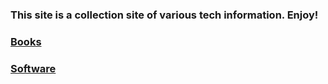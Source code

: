 ### This site is a collection site of various tech information.  Enjoy!
### [Books](https://github.com/rkbright/tech/tree/master/docs/books)
### [Software](https://github.com/rkbright/tech/tree/master/docs/software)
